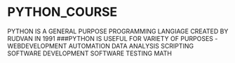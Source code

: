 # PYTHON_COURSE
PYTHON IS A GENERAL PURPOSE PROGRAMMING LANGIAGE CREATED BY RUDVAN IN 1991
###PYTHON IS USEFUL FOR VARIETY OF PURPOSES
-WEBDEVELOPMENT
AUTOMATION
DATA ANALYSIS
SCRIPTING
SOFTWARE DEVELOPMENT
SOFTWARE TESTING
MATH
